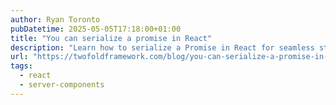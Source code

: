 ```yaml
---
author: Ryan Toronto
pubDatetime: 2025-05-05T17:18:00+01:00
title: "You can serialize a promise in React"
description: "Learn how to serialize a Promise in React for seamless state management and SSR compatibility. Discover practical solutions to handle async data effectively in your React applications."
url: "https://twofoldframework.com/blog/you-can-serialize-a-promise-in-react"
tags:
  - react
  - server-components
---
```

